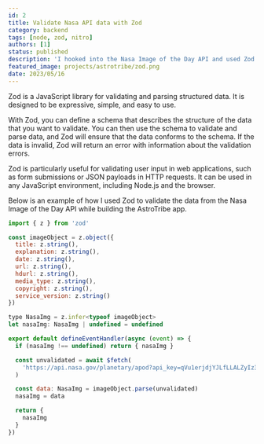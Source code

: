 ```yaml
---
id: 2
title: Validate Nasa API data with Zod
category: backend
tags: [node, zod, nitro]
authors: [1]
status: published
description: 'I hooked into the Nasa Image of the Day API and used Zod to validate the data.'
featured_image: projects/astrotribe/zod.png
date: 2023/05/16
---
```


Zod is a JavaScript library for validating and parsing structured data. It is designed to be
expressive, simple, and easy to use.

With Zod, you can define a schema that describes the structure of the data that you want to
validate. You can then use the schema to validate and parse data, and Zod will ensure that the data
conforms to the schema. If the data is invalid, Zod will return an error with information about the
validation errors.

Zod is particularly useful for validating user input in web applications, such as form submissions
or JSON payloads in HTTP requests. It can be used in any JavaScript environment, including Node.js
and the browser.

Below is an example of how I used Zod to validate the data from the Nasa Image of the Day API while
building the AstroTribe app.

```javascript
import { z } from 'zod'

const imageObject = z.object({
  title: z.string(),
  explanation: z.string(),
  date: z.string(),
  url: z.string(),
  hdurl: z.string(),
  media_type: z.string(),
  copyright: z.string(),
  service_version: z.string()
})

type NasaImg = z.infer<typeof imageObject>
let nasaImg: NasaImg | undefined = undefined

export default defineEventHandler(async (event) => {
  if (nasaImg !== undefined) return { nasaImg }

  const unvalidated = await $fetch(
    'https://api.nasa.gov/planetary/apod?api_key=qVu1erjdjYJLfLLALZyIz3EfYxOerf29waltn3PM'
  )

  const data: NasaImg = imageObject.parse(unvalidated)
  nasaImg = data

  return {
    nasaImg
  }
})
```
